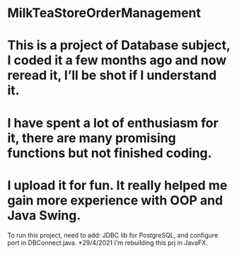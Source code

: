 # MilkTeaStoreOrderManagement
# This is a project of Database subject, I coded it a few months ago and now reread it, I’ll be shot if I understand it.
# I have spent a lot of enthusiasm for it, there are many promising functions but not finished coding.
# I upload it for fun. It really helped me gain more experience with OOP and Java Swing.
To run this project, need to add: JDBC lib for PostgreSQL, and configure port in DBConnect.java.
*29/4/2021 I'm rebuilding this prj in JavaFX.
